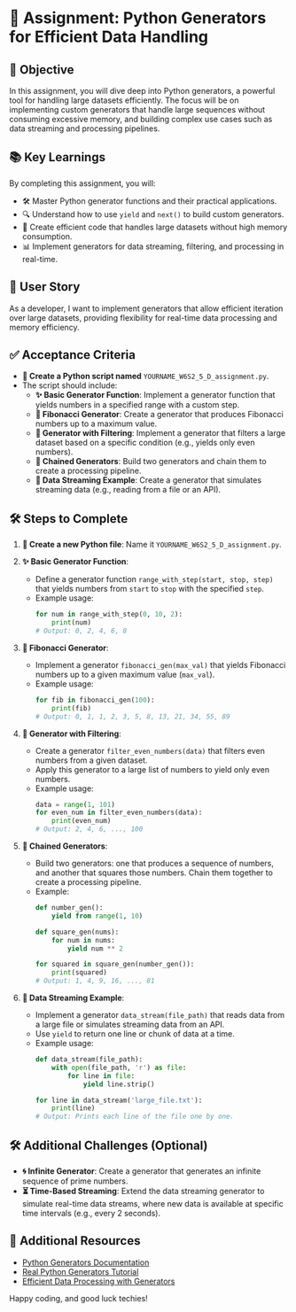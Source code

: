 # 🐍 **Assignment: Python Generators for Efficient Data Handling**

## 🎯 **Objective**

In this assignment, you will dive deep into Python generators, a powerful tool for handling large datasets efficiently. The focus will be on implementing custom generators that handle large sequences without consuming excessive memory, and building complex use cases such as data streaming and processing pipelines.

## 📚 **Key Learnings**

By completing this assignment, you will:

- 🛠️ Master Python generator functions and their practical applications.
- 🔍 Understand how to use `yield` and `next()` to build custom generators.
- 🚀 Create efficient code that handles large datasets without high memory consumption.
- 📊 Implement generators for data streaming, filtering, and processing in real-time.

## 👤 **User Story**

As a developer, I want to implement generators that allow efficient iteration over large datasets, providing flexibility for real-time data processing and memory efficiency.

## ✅ **Acceptance Criteria**

- **📝 Create a Python script named** `YOURNAME_W6S2_5_D_assignment.py`.
- The script should include:
  - **✨ Basic Generator Function**: Implement a generator function that yields numbers in a specified range with a custom step.
  - **🔄 Fibonacci Generator**: Create a generator that produces Fibonacci numbers up to a maximum value.
  - **📑 Generator with Filtering**: Implement a generator that filters a large dataset based on a specific condition (e.g., yields only even numbers).
  - **🔗 Chained Generators**: Build two generators and chain them to create a processing pipeline.
  - **💾 Data Streaming Example**: Create a generator that simulates streaming data (e.g., reading from a file or an API).
  
## 🛠️ **Steps to Complete**

1. **📁 Create a new Python file**: Name it `YOURNAME_W6S2_5_D_assignment.py`.

2. **✨ Basic Generator Function**:
   - Define a generator function `range_with_step(start, stop, step)` that yields numbers from `start` to `stop` with the specified `step`.
   - Example usage: 
     ```python
     for num in range_with_step(0, 10, 2):
         print(num)
     # Output: 0, 2, 4, 6, 8
     ```

3. **🔄 Fibonacci Generator**:
   - Implement a generator `fibonacci_gen(max_val)` that yields Fibonacci numbers up to a given maximum value (`max_val`).
   - Example usage:
     ```python
     for fib in fibonacci_gen(100):
         print(fib)
     # Output: 0, 1, 1, 2, 3, 5, 8, 13, 21, 34, 55, 89
     ```

4. **📑 Generator with Filtering**:
   - Create a generator `filter_even_numbers(data)` that filters even numbers from a given dataset.
   - Apply this generator to a large list of numbers to yield only even numbers.
   - Example usage:
     ```python
     data = range(1, 101)
     for even_num in filter_even_numbers(data):
         print(even_num)
     # Output: 2, 4, 6, ..., 100
     ```

5. **🔗 Chained Generators**:
   - Build two generators: one that produces a sequence of numbers, and another that squares those numbers. Chain them together to create a processing pipeline.
   - Example:
     ```python
     def number_gen():
         yield from range(1, 10)

     def square_gen(nums):
         for num in nums:
             yield num ** 2

     for squared in square_gen(number_gen()):
         print(squared)
     # Output: 1, 4, 9, 16, ..., 81
     ```

6. **💾 Data Streaming Example**:
   - Implement a generator `data_stream(file_path)` that reads data from a large file or simulates streaming data from an API.
   - Use `yield` to return one line or chunk of data at a time.
   - Example usage:
     ```python
     def data_stream(file_path):
         with open(file_path, 'r') as file:
             for line in file:
                 yield line.strip()

     for line in data_stream('large_file.txt'):
         print(line)
     # Output: Prints each line of the file one by one.
     ```

## 🛠️ **Additional Challenges (Optional)**

- **🌀 Infinite Generator**: Create a generator that generates an infinite sequence of prime numbers.
- **⏳ Time-Based Streaming**: Extend the data streaming generator to simulate real-time data streams, where new data is available at specific time intervals (e.g., every 2 seconds).

## 📎 **Additional Resources**

- [Python Generators Documentation](https://docs.python.org/3/tutorial/classes.html#generators)
- [Real Python Generators Tutorial](https://realpython.com/introduction-to-python-generators/)
- [Efficient Data Processing with Generators](https://docs.python.org/3/howto/functional.html#generators)

Happy coding, and good luck techies!